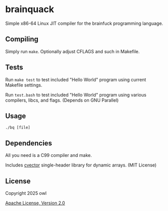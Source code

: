 # brainquack
Simple x86-64 Linux JIT compiler for the brainfuck programming language. 

## Compiling
Simply run `make`. Optionally adjust CFLAGS and such in Makefile.

## Tests
Run `make test` to test included "Hello World" program using current Makefile settings.

Run `test.bash` to test included "Hello World" program using various compilers, libcs, and flags. (Depends on GNU Parallel)

## Usage
`./bq [file]`

## Dependencies
All you need is a C99 compiler and make.

Includes [cvector](https://github.com/eteran/c-vector) single-header library for dynamic arrays. (MIT License)

## License
Copyright 2025 owl

[Apache License, Version 2.0](http://www.apache.org/licenses/LICENSE-2.0)
